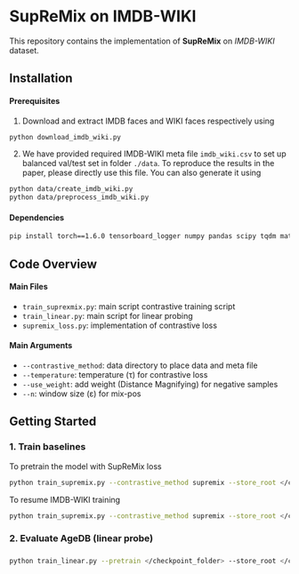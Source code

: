# SupReMix on IMDB-WIKI
This repository contains the implementation of __SupReMix__ on *IMDB-WIKI* dataset. 

## Installation

#### Prerequisites

1. Download and extract IMDB faces and WIKI faces respectively using

```bash
python download_imdb_wiki.py
```

2. We have provided required IMDB-WIKI meta file `imdb_wiki.csv` to set up balanced val/test set in folder `./data`. To reproduce the results in the paper, please directly use this file. You can also generate it using

```bash
python data/create_imdb_wiki.py
python data/preprocess_imdb_wiki.py
```

#### Dependencies

```bash
pip install torch==1.6.0 tensorboard_logger numpy pandas scipy tqdm matplotlib Pillow wget einops
```



## Code Overview

#### Main Files
- `train_suprexmix.py`: main script contrastive training script
- `train_linear.py`: main script for linear probing
- `supremix_loss.py`: implementation of contrastive loss


#### Main Arguments
- `--contrastive_method`: data directory to place data and meta file
- `--temperature`: temperature (&tau;) for contrastive loss
- `--use_weight`: add weight (Distance Magnifying) for negative samples 
- `--n`: window size (&epsilon;) for mix-pos

## Getting Started

### 1. Train baselines

To pretrain the model with SupReMix loss
```bash
python train_supremix.py --contrastive_method supremix --store_root </checkpoint_root> --data_dir </data_folder> 
```
To resume IMDB-WIKI training
```bash
python train_supremix.py --contrastive_method supremix --store_root </checkpoint_folder>  --data_dir </data_folder>  --resume </checkpoint>
```

### 2. Evaluate AgeDB (linear probe)
##### 
```bash
python train_linear.py --pretrain </checkpoint_folder> --store_root </checkpoint_root> --data_dir </data_folder> 
```


